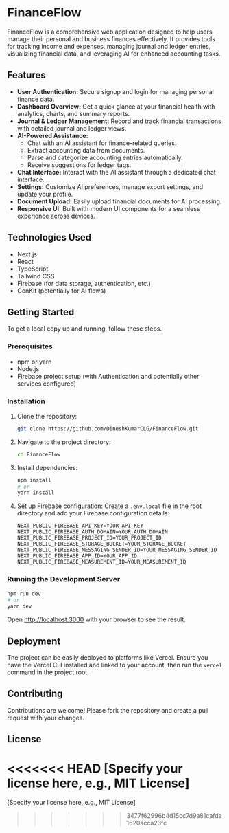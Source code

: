 # FinanceFlow

FinanceFlow is a comprehensive web application designed to help users manage their personal and business finances effectively. It provides tools for tracking income and expenses, managing journal and ledger entries, visualizing financial data, and leveraging AI for enhanced accounting tasks.

## Features

*   **User Authentication:** Secure signup and login for managing personal finance data.
*   **Dashboard Overview:** Get a quick glance at your financial health with analytics, charts, and summary reports.
*   **Journal & Ledger Management:** Record and track financial transactions with detailed journal and ledger views.
*   **AI-Powered Assistance:**
    *   Chat with an AI assistant for finance-related queries.
    *   Extract accounting data from documents.
    *   Parse and categorize accounting entries automatically.
    *   Receive suggestions for ledger tags.
*   **Chat Interface:** Interact with the AI assistant through a dedicated chat interface.
*   **Settings:** Customize AI preferences, manage export settings, and update your profile.
*   **Document Upload:** Easily upload financial documents for AI processing.
*   **Responsive UI:** Built with modern UI components for a seamless experience across devices.

## Technologies Used

*   Next.js
*   React
*   TypeScript
*   Tailwind CSS
*   Firebase (for data storage, authentication, etc.)
*   GenKit (potentially for AI flows)

## Getting Started

To get a local copy up and running, follow these steps.

### Prerequisites

*   npm or yarn
*   Node.js
*   Firebase project setup (with Authentication and potentially other services configured)

### Installation

1.  Clone the repository:
    ```bash
    git clone https://github.com/DineshKumarCLG/FinanceFlow.git
    ```
2.  Navigate to the project directory:
    ```bash
    cd FinanceFlow
    ```
3.  Install dependencies:
    ```bash
    npm install
    # or
    yarn install
    ```
4.  Set up Firebase configuration:
    Create a `.env.local` file in the root directory and add your Firebase configuration details:
    ```env
    NEXT_PUBLIC_FIREBASE_API_KEY=YOUR_API_KEY
    NEXT_PUBLIC_FIREBASE_AUTH_DOMAIN=YOUR_AUTH_DOMAIN
    NEXT_PUBLIC_FIREBASE_PROJECT_ID=YOUR_PROJECT_ID
    NEXT_PUBLIC_FIREBASE_STORAGE_BUCKET=YOUR_STORAGE_BUCKET
    NEXT_PUBLIC_FIREBASE_MESSAGING_SENDER_ID=YOUR_MESSAGING_SENDER_ID
    NEXT_PUBLIC_FIREBASE_APP_ID=YOUR_APP_ID
    NEXT_PUBLIC_FIREBASE_MEASUREMENT_ID=YOUR_MEASUREMENT_ID
    ```

### Running the Development Server

```bash
npm run dev
# or
yarn dev
```

Open [http://localhost:3000](http://localhost:3000) with your browser to see the result.

## Deployment

The project can be easily deployed to platforms like Vercel. Ensure you have the Vercel CLI installed and linked to your account, then run the `vercel` command in the project root.

## Contributing

Contributions are welcome! Please fork the repository and create a pull request with your changes.

## License

<<<<<<< HEAD
[Specify your license here, e.g., MIT License]
=======
[Specify your license here, e.g., MIT License]
>>>>>>> 3477f62996b4d15cc7d9a81cafda1620acca23fc
